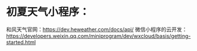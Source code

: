 # 初夏天气小程序：
和风天气官网：https://dev.heweather.com/docs/api/
微信小程序的云开发：https://developers.weixin.qq.com/miniprogram/dev/wxcloud/basis/getting-started.html
